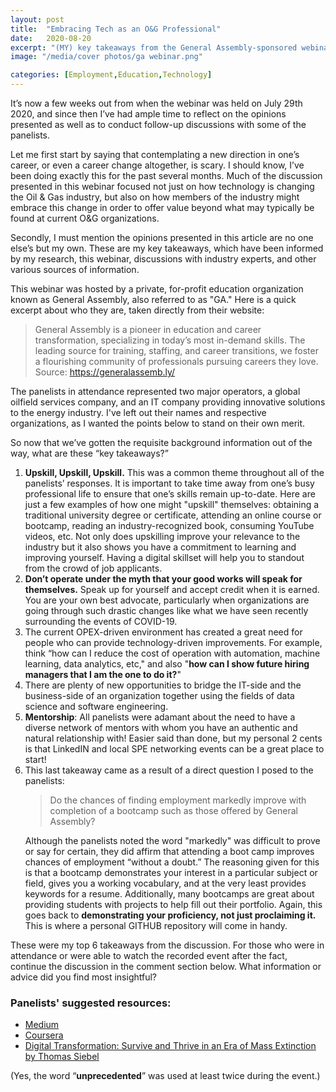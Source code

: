 ```yaml
---
layout: post
title:  "Embracing Tech as an O&G Professional"
date:   2020-08-20
excerpt: "(MY) key takeaways from the General Assembly-sponsored webinar discussing the transitioning of Oil & Gas professionals to a more tech-centric job role."
image: "/media/cover photos/ga webinar.png"

categories: [Employment,Education,Technology]
---
```


It’s now a few weeks out from when the webinar was held on July 29th 2020, and since then I’ve had ample time to reflect on the opinions presented as well as to conduct follow-up discussions with some of the panelists.

Let me first start by saying that contemplating a new direction in one’s career, or even a career change altogether, is scary. I should know, I’ve been doing exactly this for the past several months. Much of the discussion presented in this webinar focused not just on how technology is changing the Oil & Gas industry, but also on how members of the industry might embrace this change in order to offer value beyond what may typically be found at current O&G organizations.

Secondly, I must mention the opinions presented in this article are no one else’s but my own. These are my key takeaways, which have been informed by my research, this webinar, discussions with industry experts, and other various sources of information.

This webinar was hosted by a private, for-profit education organization known as General Assembly, also referred to as "GA." Here is a quick excerpt about who they are, taken directly from their website:
<blockquote>General Assembly is a pioneer in education and career transformation, specializing in today’s most in-demand skills. The leading source for training, staffing, and career transitions, we foster a flourishing community of professionals pursuing careers they love.
<br />Source: <a href="https://generalassemb.ly/" target="new">https://generalassemb.ly/</a>
</blockquote>

The panelists in attendance represented two major operators, a global oilfield services company, and an IT company providing innovative solutions to the energy industry. I've left out their names and respective organizations, as I wanted the points below to stand on their own merit.

So now that we’ve gotten the requisite background information out of the way, what are these “key takeaways?”
<ol>
<li><b>Upskill, Upskill, Upskill.</b> This was a common theme throughout all of the panelists’ responses. It is important to take time away from one’s busy professional life to ensure that one’s skills remain up-to-date.
Here are just a few examples of how one might "upskill" themselves:
obtaining a traditional university degree or certificate, attending an online course or bootcamp, reading an industry-recognized book, consuming YouTube videos, etc.
Not only does upskilling improve your relevance to the industry but it also shows you have a commitment to learning and improving yourself.
Having a digital skillset will help you to standout from the crowd of job applicants.
</li>
<li><b>Don’t operate under the myth that your good works will speak for themselves.</b> Speak up for yourself and accept credit when it is earned. You are your own best advocate, particularly when organizations are going through such drastic changes like what we have seen recently surrounding the events of COVID-19.
</li>
<li>The current OPEX-driven environment has created a great need for people who can provide technology-driven improvements. For example, think “how can I reduce the cost of operation with automation, machine learning, data analytics, etc," and also "<b>how can I show future hiring managers that I am the one to do it?</b>"
</li>
<li>There are plenty of new opportunities to bridge the IT-side and the business-side of an organization together using the fields of data science and software engineering.</li>
<li><b>Mentorship</b>: All panelists were adamant about the need to have a diverse network of mentors with whom you have an authentic and natural relationship with! Easier said than done, but my personal 2 cents is that LinkedIN and local SPE networking events can be a great place to start!</li>
<li>This last takeaway came as a result of a direct question I posed to the panelists:
<blockquote>Do the chances of finding employment markedly improve with completion of a bootcamp such as those offered by General Assembly?</blockquote>
Although the panelists noted the word "markedly" was difficult to prove or say for certain, they did affirm that attending a boot camp improves chances of employment “without a doubt.” The reasoning given for this is that a bootcamp demonstrates your interest in a particular subject or field, gives you a working vocabulary, and at the very least provides keywords for a resume. Additionally, many bootcamps are great about providing students with projects to help fill out their portfolio. Again, this goes back to <b>demonstrating your proficiency, not just proclaiming it.</b> This is where a personal GITHUB repository will come in handy.
</li>
</ol>

These were my top 6 takeaways from the discussion. For those who were in attendance or were able to watch the recorded event after the fact, continue the discussion in the comment section below. What information or advice did you find most insightful?

<div class="6u 12u$(small)">
<h3>Panelists' suggested resources:</h3>
<ul>
<li><a href="https://www.medium.com" target="new">Medium</a></li>
<li><a href="https://www.coursera.com" target="new">Coursera</a></li>
<li><a href="https://www.goodreads.com/book/show/44667878-digital-transformation" target="new">Digital Transformation: Survive and Thrive in an Era of Mass Extinction by Thomas Siebel</a></li>
</ul>
</div>

(Yes, the word “<b>unprecedented</b>” was used at least twice during the event.)
